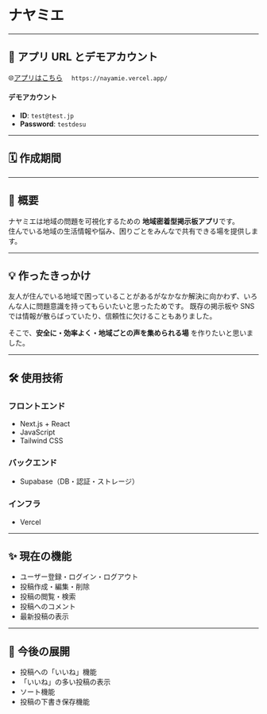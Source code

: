 # ナヤミエ

---

## 📌 アプリ URL とデモアカウント

🌐[アプリはこちら](https://nayamie.vercel.app/) 　`https://nayamie.vercel.app/`

#### デモアカウント

- **ID**: `test@test.jp`
- **Password**: `testdesu`

---

## 🗓️ 作成期間

<!-- - アプリ開発：2025 年 8 月 1 日〜9 月 18 日
- 合計：100 時間程度 -->

---

## 📌 概要

ナヤミエは地域の問題を可視化するための **地域密着型掲示板アプリ**です。  
住んでいる地域の生活情報や悩み、困りごとをみんなで共有できる場を提供します。

---

## 💡 作ったきっかけ

友人が住んでいる地域で困っていることがあるがなかなか解決に向かわず、いろんな人に問題意識を持ってもらいたいと思ったためです。
既存の掲示板や SNS では情報が散らばっていたり、信頼性に欠けることもありました。

そこで、**安全に・効率よく・地域ごとの声を集められる場** を作りたいと思いました。

---

## 🛠 使用技術

### フロントエンド

- Next.js + React
- JavaScript
- Tailwind CSS

### バックエンド

- Supabase（DB・認証・ストレージ）

### インフラ

- Vercel

---

## ✨ 現在の機能

- ユーザー登録・ログイン・ログアウト
- 投稿作成・編集・削除
- 投稿の閲覧・検索
- 投稿へのコメント
- 最新投稿の表示

---

## 🔮 今後の展開

- 投稿への「いいね」機能
- 「いいね」の多い投稿の表示
- ソート機能
- 投稿の下書き保存機能
